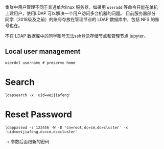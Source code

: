 集群中用户管理不同于普通单台linux 服务器，如果用 `useradd` 等命令只能在单机上建用户，使用LDAP 可以解决一个用户访问多台机器的问题。
目前服务器部分同学（2018级及之前）的账号存放在管理节点的 LDAP 数据库中，包括 NFS 的账号也在。

不在 LDAP 数据库中的同学账号无法ssh登录存储节点和管理节点 jupyter。

## Local user management
```
userdel username # preserve home
```

# Search
```
ldapsearch -x 'uid=weijiafeng'
```

# Reset Password
```
ldappasswd -s 123456 -W -D 'cn=root,dc=cm,dc=cluster' -x 'uid=weijiafeng,dc=cm,dc=cluster'
```
`-s` 参数后面跟新的密码